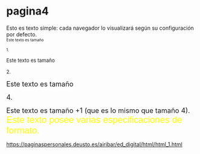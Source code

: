 # pagina4
<HTML>

<HEAD>

<TITLE>Ejemplo 4</TITLE>

</HEAD>

<BODY>

Esto es texto simple: cada navegador lo visualizará según su configuración por defecto.<BR>
<FONT SIZE="1">Este texto es tamaño

1.</FONT><BR>

<FONT SIZE="2">Este texto es tamaño

2.</FONT><BR>

<FONT SIZE="4">Este texto es tamaño

4.</FONT><BR>

<FONT SIZE="+1">Este texto es tamaño +1 (que es lo mismo que tamaño 4).</FONT><BR>
<FONT FACE="Arial" SIZE="5"
COLOR="FFFF00">Este texto posee varias especificaciones de formato.</FONT>

</BODY>

</HTML>

https://paginaspersonales.deusto.es/airibar/ed_digital/html/html_1.html
